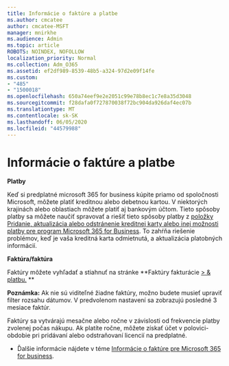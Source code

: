 ```yaml
---
title: Informácie o faktúre a platbe
ms.author: cmcatee
author: cmcatee-MSFT
manager: mnirkhe
ms.audience: Admin
ms.topic: article
ROBOTS: NOINDEX, NOFOLLOW
localization_priority: Normal
ms.collection: Adm_O365
ms.assetid: ef2df989-8539-48b5-a324-97d2e09f14fe
ms.custom:
- "485"
- "1500018"
ms.openlocfilehash: 650a74eef9e2e2051c99e78b8ec1c7e8a35d3048
ms.sourcegitcommit: f28dafa0f727870038f72bc904da926daf4ec07b
ms.translationtype: MT
ms.contentlocale: sk-SK
ms.lasthandoff: 06/05/2020
ms.locfileid: "44579988"
---
```

# <a name="invoice-and-payment-information"></a>Informácie o faktúre a platbe

**Platby**

Keď si predplatné microsoft 365 for business kúpite priamo od spoločnosti Microsoft, môžete platiť kreditnou alebo debetnou kartou.  V niektorých krajinách alebo oblastiach môžete platiť aj bankovým účtom.  Tieto spôsoby platby sa môžete naučiť spravovať a riešiť tieto spôsoby platby z [položky Pridanie, aktualizácia alebo odstránenie kreditnej karty alebo inej možnosti platby pre program Microsoft 365 for Business](https://go.microsoft.com/fwlink/?linkid=2118133).  To zahŕňa riešenie problémov, keď je vaša kreditná karta odmietnutá, a aktualizácia platobných informácií.

**Faktúra/faktúra**

Faktúry môžete vyhľadať a stiahnuť na stránke **Faktúry fakturácie [> & platbu.](https://go.microsoft.com/fwlink/p/?linkid=848039) **  

**Poznámka:** Ak nie sú viditeľné žiadne faktúry, možno budete musieť upraviť filter rozsahu dátumov.  V predvolenom nastavení sa zobrazujú posledné 3 mesiace faktúr.

Faktúry sa vytvárajú mesačne alebo ročne v závislosti od frekvencie platby zvolenej počas nákupu.  Ak platíte ročne, môžete získať účet v polovici-obdobie pri pridávaní alebo odstraňovaní licencií na predplatné.
 
- Ďalšie informácie nájdete v téme [Informácie o faktúre pre Microsoft 365 for business](https://go.microsoft.com/fwlink/?linkid=2119101).
